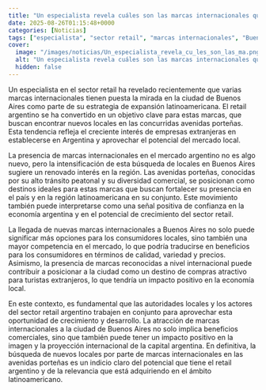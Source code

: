 ```yaml
---
title: "Un especialista revela cuáles son las marcas internacionales que buscan nuevos locales en la ciudad de Buenos Aires"
date: 2025-08-26T01:15:48+0000
categories: [Noticias]
tags: ["especialista", "sector retail", "marcas internacionales", "Buenos Aires", "expansión latinoamericana", "mercado local", "avenidas porteñas", "empresas extranjeras", "crecimiento", "competencia", "calidad", "variedad", "precios", "turistas extranjeros", "economía local."]
cover:
  image: "/images/noticias/Un_especialista_revela_cu_les_son_las_ma.png"
  alt: "Un especialista revela cuáles son las marcas internacionales que buscan nuevos locales en la ciudad de Buenos Aires"
  hidden: false
---
```


Un especialista en el sector retail ha revelado recientemente que varias marcas internacionales tienen puesta la mirada en la ciudad de Buenos Aires como parte de su estrategia de expansión latinoamericana. El retail argentino se ha convertido en un objetivo clave para estas marcas, que buscan encontrar nuevos locales en las concurridas avenidas porteñas. Esta tendencia refleja el creciente interés de empresas extranjeras en establecerse en Argentina y aprovechar el potencial del mercado local.

La presencia de marcas internacionales en el mercado argentino no es algo nuevo, pero la intensificación de esta búsqueda de locales en Buenos Aires sugiere un renovado interés en la región. Las avenidas porteñas, conocidas por su alto tránsito peatonal y su diversidad comercial, se posicionan como destinos ideales para estas marcas que buscan fortalecer su presencia en el país y en la región latinoamericana en su conjunto. Este movimiento también puede interpretarse como una señal positiva de confianza en la economía argentina y en el potencial de crecimiento del sector retail.

La llegada de nuevas marcas internacionales a Buenos Aires no solo puede significar más opciones para los consumidores locales, sino también una mayor competencia en el mercado, lo que podría traducirse en beneficios para los consumidores en términos de calidad, variedad y precios. Asimismo, la presencia de marcas reconocidas a nivel internacional puede contribuir a posicionar a la ciudad como un destino de compras atractivo para turistas extranjeros, lo que tendría un impacto positivo en la economía local.

En este contexto, es fundamental que las autoridades locales y los actores del sector retail argentino trabajen en conjunto para aprovechar esta oportunidad de crecimiento y desarrollo. La atracción de marcas internacionales a la ciudad de Buenos Aires no solo implica beneficios comerciales, sino que también puede tener un impacto positivo en la imagen y la proyección internacional de la capital argentina. En definitiva, la búsqueda de nuevos locales por parte de marcas internacionales en las avenidas porteñas es un indicio claro del potencial que tiene el retail argentino y de la relevancia que está adquiriendo en el ámbito latinoamericano.
